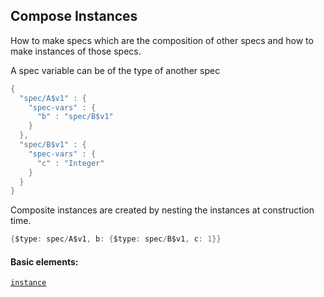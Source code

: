 ## Compose Instances

How to make specs which are the composition of other specs and how to make instances of those specs.

A spec variable can be of the type of another spec

```java
{
  "spec/A$v1" : {
    "spec-vars" : {
      "b" : "spec/B$v1"
    }
  },
  "spec/B$v1" : {
    "spec-vars" : {
      "c" : "Integer"
    }
  }
}
```

Composite instances are created by nesting the instances at construction time.

```java
{$type: spec/A$v1, b: {$type: spec/B$v1, c: 1}}
```

#### Basic elements:

[`instance`](jadeite-basic-syntax-reference.md#instance)

